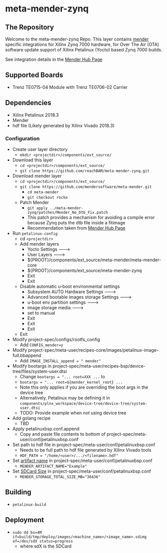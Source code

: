 # meta-mender-zynq

## The Repository
Welcome to the meta-mender-zynq Repo.  This layer contains [mender](https://mender.io/) specific integrations for Xilinx Zynq 7000 hardware, for Over The Air (OTA) software update support of Xilinx Petalinux (Yocto) based Zynq 7000 builds.

See integration details in the [Mender Hub Page](https://hub.mender.io/t/incomplete-xilinx-zynq-7000/)

## Supported Boards
* Trenz TE0715-04 Module with Trenz TE0706-02 Carrier

## Dependencies
* Xilinx Petalinux 2018.3
* Mender
* hdf file (Likely generated by Xilinx Vivado 2018.3)

### Configuration
* Create user layer directory
	* `mkdir <projectdir>/components/ext_source/`
* Download this layer
	* `cd <projectdir>/components/ext_source/`
	* `git clone https://github.com/reachBAM/meta-mender-zynq.git`	
* Download mender layer
	* `cd <projectdir>/components/ext_source/`
	* `git clone https://github.com/mendersoftware/meta-mender.git`
		* `cd meta-mender`
		* `git checkout rocko`
	* Patch Mender
		* `git apply ../meta-mender-zynq/patches/Mender_No_Dtb_Fix.patch`
		* This patch provides a mechanism for avoiding a compile error because Zynq puts the dtb file inside a fitimage
		* Recommendation taken from [Mender Hub Page](https://hub.mender.io/t/yocto-how-to-build-mender-with-external-device-tree/423/3)		
* Run `petalinux-config`
	* cd `<projectdir>`
	* Add mender layers
		* Yocto Settings --->
		* User Layers --->
		* ${PROOT}/components/ext_source/meta-mender/meta-mender-core
		* ${PROOT}/components/ext_source/meta-mender-zynq
		* Exit
		* Exit
	* Disable automatic u-boot environmental settings
		* Subsystem AUTO Hardware Settings --->
		* Advanced bootable images storage Settings --->
		* u-boot env partition settings --->
		* image storage media --->
		* set to manual
		* Exit
		* Exit
		* Exit
	* Exit
* Modify project-spec/configs/rootfs_config
	* Add `CONFIG_mender=y`
* Modify project-spec/meta-user/recipes-core/images/petalinux-image-full.bbappend
	* Add `IMAGE_INSTALL_append = " mender"`
* Modify bootargs in project-spec/meta-user/recipes-bsp/device-tree/files/system-user.dtsi
	* Change `bootargs = "... root=XXX ...` to
	* `bootargs = "... root=${mender_kernel_root} ...`
	* Note this only applies if you are overriding the boot args in the device tree
	* Alternatively, Petalinux may be defining it in `components/plnx_workspace/device-tree/device-tree/system-user.dtsi`
	* TODO: Provide example when not using device tree
* Add golang recipe
	* TBD
* Apply petalinuxbsp.conf.append
	* Copy and paste file contents to bottom of project-spec/meta-user/conf/petalinuxbsp.conf
* Set path to hdf file in project-spec/meta-user/conf/petalinuxbsp.conf
	* Needs to be full path to hdf file generated by Xilinx Vivado tools
	* `HDF_PATH = "/home/<user>/.../<filename>.hdf"`
* Set [artifact name](https://docs.mender.io/2.0/artifacts/yocto-project/variables#mender_artifact_name) in project-spec/meta-user/conf/petalinuxbsp.conf
	* `MENDER_ARTIFACT_NAME="Example"`
* Set [SDCard Size](https://docs.mender.io/2.0/devices/yocto-project/partition-configuration#configuring-storage) in project-spec/meta-user/conf/petalinuxbsp.conf
	* `MENDER_STORAGE_TOTAL_SIZE_MB="30436"`

## Building
* `petalinux-build`

## Deployment
* `sudo dd bs=4M if=build/tmp/deploy/images/<machine_name>/<image_name>.sdimg of=/dev/sdX status=progress`
	* where sdX is the SDCard

